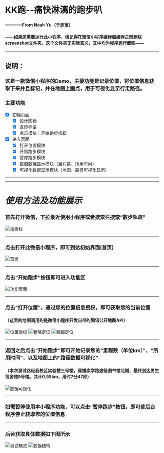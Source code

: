 # KK跑--痛快淋漓的跑步叭
#### ————From Noah Yu（于彦宽）
#### ——如果您需要运行此小程序，请记得在微信小程序编译器编译之前删除screenshot文件夹，这个文件夹无实际意义，其中均为程序运行截图——
***
## **说明：** 
### 这是一款微信小程序的Demo，主要功能是记录位置，将位置信息获取下来并且标记，并在地图上画点，用于可视化显示行走路径。
### 主要功能
- [x] 初始页面
  - [x] 设计图标
  - [x] 宣传标语
  - [x] 点击模块：开始跑步按钮
- [x] 进入页面
  - [x] 打开位置模块
  - [x] 开始跑步模块
  - [x] 暂停跑步模块
  - [x] 数值数据显示模块（里程数、所用时间）
  - [x] 可视化数据显示模块（地图、路径可视化显示）
***
***
# ***使用方法及功能展示***
### 首先打开微信，下拉最近使用小程序或者搜索栏搜索“散步轨迹”
![搜索栏](screenshot\sousuolan.jpg) 
***
### 点击打开此微信小程序，即可到达初始界面(首页)
![首页](screenshot\shouye.jpg)
***
### 点击“开始跑步”按钮即可进入功能区
![功能页面](screenshot\gongnengye.jpg)
***
### 点击“打开位置”，通过您的位置信息授权，即可获取您的当前位置
#### （这里的地图调用的是微信小程序开发自带的腾讯公开地图API）
![位置授权](screenshot\huoquweizhi.jpg)
![粗略定位](screenshot\dingwei2.jpg)
![精细定位](https://github.com/yuyankuan/WeChatRunning/blob/main/screenshot/dingwei1.jpg)
***
### 返回之后点击“开始跑步”即可开始记录您的“里程数（单位km）”、“所用时间”，以及地图上的“路径数据可视化”

#### （本次测试路经我校区实验楼三号楼，穿插崇学路途径图书馆北侧，最终到达男生宿舍楼9号楼。共计0.55km，用时7分47秒）
![数据可视化](screenshot\guijikeshihua.jpg)
***
### 如需暂停使用本小程序功能，可以点击“暂停跑步”按钮，即可使后台程序停止获取您的位置信息

***
### 后台获取具体数据如下图所示
![调试概览](screenshot\tiaoshi1.JPG)
![数据结构](screenshot\tiaoshi2.JPG)
